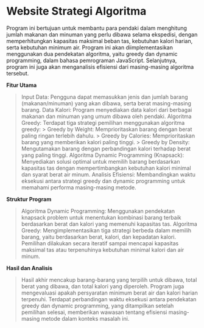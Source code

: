 # Website Strategi Algoritma

Program ini bertujuan untuk membantu para pendaki dalam menghitung jumlah makanan dan minuman yang perlu dibawa selama ekspedisi, dengan memperhitungkan kapasitas maksimal beban tas, kebutuhan kalori harian, serta kebutuhan minimum air. Program ini akan diimplementasikan menggunakan dua pendekatan algoritma, yaitu greedy dan dynamic programming, dalam bahasa pemrograman JavaScript. Selanjutnya, program ini juga akan menganalisis efisiensi dari masing-masing algoritma tersebut.

**Fitur Utama**
> Input Data: Pengguna dapat memasukkan jenis dan jumlah barang (makanan/minuman) yang akan dibawa, serta berat masing-masing barang.
> Data Kalori: Program menyediakan data kalori dari berbagai makanan dan minuman yang umum dibawa oleh pendaki.
> Algoritma Greedy: Terdapat tiga strategi pemilihan menggunakan algoritma greedy:
    > Greedy by Weight: Memprioritaskan barang dengan berat paling ringan terlebih dahulu.
    > Greedy by Calories: Memprioritaskan barang yang memberikan kalori paling tinggi.
    > Greedy by Density: Mengutamakan barang dengan perbandingan kalori terhadap berat yang paling tinggi.
> Algoritma Dynamic Programming (Knapsack): Menyediakan solusi optimal untuk memilih barang berdasarkan kapasitas tas dengan mempertimbangkan kebutuhan kalori minimal dan syarat berat air minum.
> Analisis Efisiensi: Membandingkan waktu eksekusi antara strategi greedy dan dynamic programming untuk memahami performa masing-masing metode.

**Struktur Program**
> Algoritma Dynamic Programming: Menggunakan pendekatan knapsack problem untuk menentukan kombinasi barang terbaik berdasarkan berat dan kalori yang memenuhi kapasitas tas.
> Algoritma Greedy: Mengimplementasikan tiga strategi berbeda dalam memilih barang, yaitu berdasarkan berat, kalori, dan kepadatan kalori. Pemilihan dilakukan secara iteratif sampai mencapai kapasitas maksimal tas atau terpenuhinya kebutuhan minimal kalori dan air minum.

**Hasil dan Analisis**
> Hasil akhir mencakup barang-barang yang terpilih untuk dibawa, total berat yang dibawa, dan total kalori yang diperoleh.
> Program juga mengevaluasi apakah persyaratan minimum berat air dan kalori harian terpenuhi.
> Terdapat perbandingan waktu eksekusi antara pendekatan greedy dan dynamic programming, yang ditampilkan setelah pemilihan selesai, memberikan wawasan tentang efisiensi masing-masing metode dalam konteks masalah ini.
